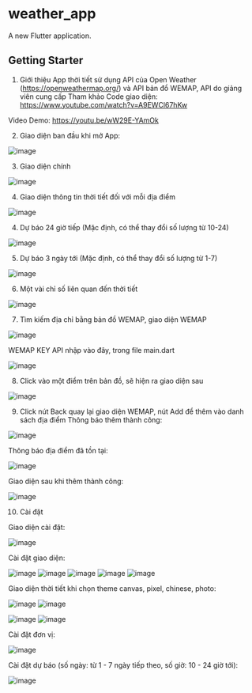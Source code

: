 # weather_app

A new Flutter application.

## Getting Starter

1. Giới thiệu
App thời tiết sử dụng API của Open Weather (https://openweathermap.org/)
và API bản đồ WEMAP, API do giảng viên cung cấp
Tham khảo Code giao diện: https://www.youtube.com/watch?v=A9EWCl67hKw

Video Demo: https://youtu.be/wW29E-YAmOk

2. Giao diện ban đầu khi mở App:

![image](https://user-images.githubusercontent.com/57657974/120225834-2f435680-c270-11eb-83da-537a8ed4e60c.png)

3. Giao diện chính

![image](https://user-images.githubusercontent.com/57657974/120214737-15e5de80-c25f-11eb-8a80-2407c74b6b19.png)

4. Giao diện thông tin thời tiết đối với mỗi địa điểm
 
![image](https://user-images.githubusercontent.com/57657974/120198465-4e2ff180-c24c-11eb-9082-4a662818851d.png)

4. Dự báo 24 giờ tiếp (Mặc định, có thể thay đổi số lượng từ 10-24)

![image](https://user-images.githubusercontent.com/57657974/120198573-728bce00-c24c-11eb-8447-c514625fa96e.png)

5. Dự báo 3 ngày tới (Mặc định, có thể thay đổi số lượng từ 1-7)

![image](https://user-images.githubusercontent.com/57657974/119959444-33e8e000-bfce-11eb-9b4e-9a6210559e60.png)

6. Một vài chỉ số liên quan đến thời tiết

![image](https://user-images.githubusercontent.com/57657974/119959614-58dd5300-bfce-11eb-991f-7818ce66a537.png)

7. Tìm kiếm địa chỉ bằng bản đồ WEMAP, giao diện WEMAP

![image](https://user-images.githubusercontent.com/57657974/120214826-301fbc80-c25f-11eb-8201-c7b4c2ec2d94.png)

WEMAP KEY API nhập vào đây, trong file main.dart

![image](https://user-images.githubusercontent.com/57657974/119962110-eae65b00-bfd0-11eb-9808-d524d5f3c47c.png)

8. Click vào một điểm trên bản đồ, sẽ hiện ra giao diện sau

![image](https://user-images.githubusercontent.com/57657974/120199005-f47bf700-c24c-11eb-8c87-36807d480384.png)

9. Click nút Back quay lại giao diện WEMAP, nút Add để thêm vào danh sách địa điểm
Thông báo thêm thành công: 

![image](https://user-images.githubusercontent.com/57657974/119960891-a4443100-bfcf-11eb-81c7-3e32951fe9e0.png)

Thông báo địa điểm đã tồn tại: 

![image](https://user-images.githubusercontent.com/57657974/119961384-2f252b80-bfd0-11eb-8009-817e35b04409.png)

Giao diện sau khi thêm thành công: 

![image](https://user-images.githubusercontent.com/57657974/119960974-baea8800-bfcf-11eb-8e3a-0ff129bf719b.png)

10. Cài đặt 

Giao diện cài đặt:

![image](https://user-images.githubusercontent.com/57657974/120200598-b8499600-c24e-11eb-9137-ab2b04bb335b.png)

Cài đặt giao diện:

![image](https://user-images.githubusercontent.com/57657974/120200742-d911eb80-c24e-11eb-90db-6d4ff08360b2.png)
![image](https://user-images.githubusercontent.com/57657974/120200787-e7600780-c24e-11eb-8a57-43fd7cc1527b.png)
![image](https://user-images.githubusercontent.com/57657974/120200824-f646ba00-c24e-11eb-9182-eaf6404f0d6a.png)
![image](https://user-images.githubusercontent.com/57657974/120200865-0199e580-c24f-11eb-876f-014fe4592a41.png)
![image](https://user-images.githubusercontent.com/57657974/120200900-0b234d80-c24f-11eb-8f34-991254ff3c51.png)

Giao diện thời tiết khi chọn theme canvas, pixel, chinese, photo:

![image](https://user-images.githubusercontent.com/57657974/120215641-28ace300-c260-11eb-9079-9c7303981005.png)
![image](https://user-images.githubusercontent.com/57657974/120215583-1af75d80-c260-11eb-9102-e84ea567f1ef.png)

![image](https://user-images.githubusercontent.com/57657974/120215515-04e99d00-c260-11eb-806f-f5aa7f184e3a.png)
![image](https://user-images.githubusercontent.com/57657974/120215455-f307fa00-c25f-11eb-92c4-b52f80f882f7.png)

Cài đặt đơn vị:

![image](https://user-images.githubusercontent.com/57657974/120200968-1d9d8700-c24f-11eb-9cd5-8ec7fd837936.png)

Cài đặt dự báo (số ngày: từ 1 - 7 ngày tiếp theo, số giờ: 10 - 24 giờ tới):

![image](https://user-images.githubusercontent.com/57657974/120201046-31e18400-c24f-11eb-9b6b-7be9d2bce5fa.png)



